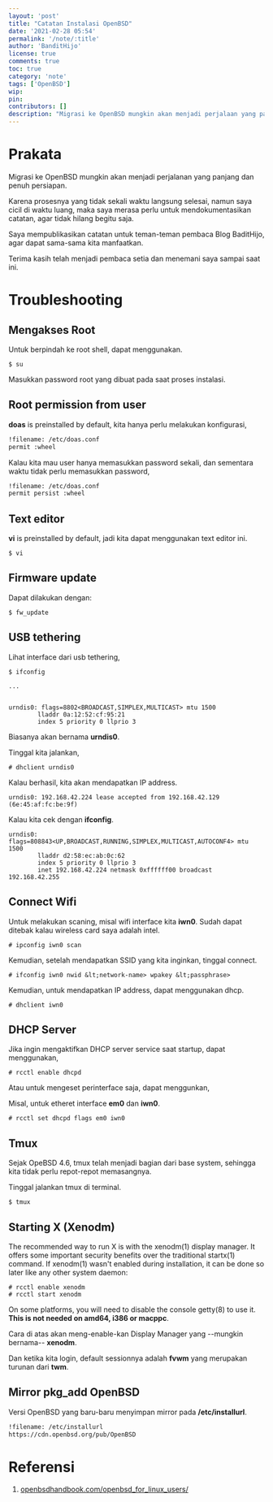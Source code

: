 ```yaml
---
layout: 'post'
title: "Catatan Instalasi OpenBSD"
date: '2021-02-28 05:54'
permalink: '/note/:title'
author: 'BanditHijo'
license: true
comments: true
toc: true
category: 'note'
tags: ['OpenBSD']
wip:
pin:
contributors: []
description: "Migrasi ke OpenBSD mungkin akan menjadi perjalaan yang panjang dan penuh persiapan. Karena proses pengerjaannya diwaktu luang dan tidak sekali waktu langsung selesai, saya merasa perlu untuk mendokumentasikan catatan, agar tidak lupa begitu saja."
---
```


# Prakata

Migrasi ke OpenBSD mungkin akan menjadi perjalanan yang panjang dan penuh persiapan.

Karena prosesnya yang tidak sekali waktu langsung selesai, namun saya cicil di waktu luang, maka saya merasa perlu untuk mendokumentasikan catatan, agar tidak hilang begitu saja.

Saya mempublikasikan catatan untuk teman-teman pembaca Blog BaditHijo, agar dapat sama-sama kita manfaatkan.

Terima kasih telah menjadi pembaca setia dan menemani saya sampai saat ini.


# Troubleshooting


## Mengakses Root

Untuk berpindah ke root shell, dapat menggunakan.

```
$ su
```

Masukkan password root yang dibuat pada saat proses instalasi.


## Root permission from user

**doas** is preinstalled by default, kita hanya perlu melakukan konfigurasi,

```bash
!filename: /etc/doas.conf
permit :wheel
```

Kalau kita mau user hanya memasukkan password sekali, dan sementara waktu tidak perlu memasukkan password,

```bash
!filename: /etc/doas.conf
permit persist :wheel
```


## Text editor

**vi** is preinstalled by default, jadi kita dapat menggunakan text editor ini.

```
$ vi
```


## Firmware update

Dapat dilakukan dengan:

```
$ fw_update
```


## USB tethering

Lihat interface dari usb tethering,

```
$ ifconfig
```

```
...


urndis0: flags=8802<BROADCAST,SIMPLEX,MULTICAST> mtu 1500
        lladdr 0a:12:52:cf:95:21
        index 5 priority 0 llprio 3
```

Biasanya akan bernama **urndis0**.

Tinggal kita jalankan,

```
# dhclient urndis0
```

Kalau berhasil, kita akan mendapatkan IP address.

```
urndis0: 192.168.42.224 lease accepted from 192.168.42.129 (6e:45:af:fc:be:9f)
```

Kalau kita cek dengan **ifconfig**.

```
urndis0: flags=808843<UP,BROADCAST,RUNNING,SIMPLEX,MULTICAST,AUTOCONF4> mtu 1500
        lladdr d2:58:ec:ab:0c:62
        index 5 priority 0 llprio 3
        inet 192.168.42.224 netmask 0xffffff00 broadcast 192.168.42.255
```


## Connect Wifi

Untuk melakukan scaning, misal wifi interface kita **iwn0**. Sudah dapat ditebak kalau wireless card saya adalah intel.

```
# ipconfig iwn0 scan
```

Kemudian, setelah mendapatkan SSID yang kita inginkan, tinggal connect.

```
# ifconfig iwn0 nwid &lt;network-name> wpakey &lt;passphrase>
```

Kemudian, untuk mendapatkan IP address, dapat menggunakan dhcp.

```
# dhclient iwn0
```


## DHCP Server

Jika ingin mengaktifkan DHCP server service saat startup, dapat menggunakan,

```
# rcctl enable dhcpd
```

Atau untuk mengeset perinterface saja, dapat menggunkan,

Misal, untuk etheret interface **em0** dan **iwn0**.

```
# rcctl set dhcpd flags em0 iwn0
```


## Tmux

Sejak OpeBSD 4.6, tmux telah menjadi bagian dari base system, sehingga kita tidak perlu repot-repot memasangnya.

Tinggal jalankan tmux di terminal.

```
$ tmux
```


## Starting X (Xenodm)

The recommended way to run X is with the xenodm(1) display manager. It offers some important security benefits over the traditional startx(1) command.
If xenodm(1) wasn't enabled during installation, it can be done so later like any other system daemon:

```
# rcctl enable xenodm
# rcctl start xenodm
```

On some platforms, you will need to disable the console getty(8) to use it. **This is not needed on amd64, i386 or macppc**.

Cara di atas akan meng-enable-kan Display Manager yang --mungkin bernama-- **xenodm**.

Dan ketika kita login, default sessionnya adalah **fvwm** yang merupakan turunan dari **twm**.


## Mirror pkg_add OpenBSD

Versi OpenBSD yang baru-baru menyimpan mirror pada **/etc/installurl**.

```bash
!filename: /etc/installurl
https://cdn.openbsd.org/pub/OpenBSD
```


# Referensi

1. [openbsdhandbook.com/openbsd_for_linux_users/](https://www.openbsdhandbook.com/openbsd_for_linux_users/)
